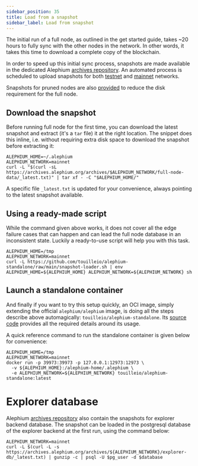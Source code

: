 ```yaml
---
sidebar_position: 35
title: Load from a snapshot
sidebar_label: Load from snapshot
---
```


The initial run of a full node, as outlined in the get
started guide, takes ~20 hours to fully sync
with the other nodes in the network. In other words, it takes this
time to download a complete copy of the blockchain.

In order to speed up this initial sync process, snapshots are made available in the dedicated Alephium
[archives repository](https://archives.alephium.org). An automated
process is scheduled to upload snapshots
for both [testnet](https://archives.alephium.org/#testnet/) and [mainnet](https://archives.alephium.org/#mainnet/) networks.

Snapshots for pruned nodes are also
[provided](https://archives.alephium.org/#mainnet/pruned-node-data/)
to reduce the disk requirement for the full node.

## Download the snapshot

Before running full node for the first time, you can download the latest snapshot and
extract (it's a `tar` file) it at the right location. The snippet does
this inline, i.e. without requiring extra disk space to download the
snapshot before extracting it:

```shell
ALEPHIUM_HOME=~/.alephium
ALEPHIUM_NETWORK=mainnet
curl -L "$(curl -sL https://archives.alephium.org/archives/$ALEPHIUM_NETWORK/full-node-data/_latest.txt)" | tar xf - -C "$ALEPHIUM_HOME/"
```

A specific file `_latest.txt` is updated for your convenience, always pointing to the latest snapshot available.

## Using a ready-made script

While the command given above works, it does not cover all the edge failure cases that can happen and can lead the full node
database in an inconsistent state. Luckily a ready-to-use script will help you with this task.

```shell
ALEPHIUM_HOME=/tmp
ALEPHIUM_NETWORK=mainnet
curl -L https://github.com/touilleio/alephium-standalone/raw/main/snapshot-loader.sh | env ALEPHIUM_HOME=${ALEPHIUM_HOME} ALEPHIUM_NETWORK=${ALEPHIUM_NETWORK} sh
```

## Launch a standalone container

And finally if you want to try this setup quickly, an OCI image, simply extending the official `alephium/alephium` image, is doing all the steps
describe above automagically: `touilleio/alephium-standalone`. Its [source code](https://github.com/touilleio/alephium-standalone)
provides all the required details around its usage.

A quick reference command to run the standalone container is given below for convenience:

```
ALEPHIUM_HOME=/tmp
ALEPHIUM_NETWORK=mainnet
docker run -p 39973:39973 -p 127.0.0.1:12973:12973 \
  -v ${ALEPHIUM_HOME}:/alephium-home/.alephium \
  -e ALEPHIUM_NETWORK=${ALEPHIUM_NETWORK} touilleio/alephium-standalone:latest
```

# Explorer database

Alephium [archives repository](https://archives.alephium.org) also
contain the snapshots for explorer backend database. The snapshot
can be loaded in the postgresql database of the explorer backend at the first run, using the command below:

```shell
ALEPHIUM_NETWORK=mainnet
curl -L $(curl -L -s https://archives.alephium.org/archives/${ALEPHIUM_NETWORK}/explorer-db/_latest.txt) | gunzip -c | psql -U $pg_user -d $database
```
